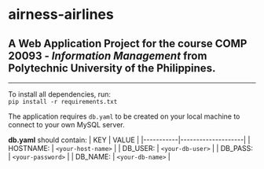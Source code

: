 # airness-airlines

## A Web Application Project for the course **COMP 20093** - *Information Management* from Polytechnic University of the Philippines.

---

To install all dependencies, run:  
`pip install -r requirements.txt`

The application requires `db.yaml` to be created on your local machine to connect to your own MySQL server. 

**db.yaml** should contain:
|    KEY    |       VALUE        |
|-----------|--------------------|
| HOSTNAME: | `<your-host-name>` |
| DB_USER:  | `<your-db-user>`   |
| DB_PASS:  | `<your-password>`  |
| DB_NAME:  | `<your-db-name>`   |
